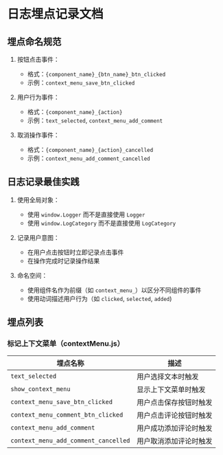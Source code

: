 # 日志埋点记录文档

## 埋点命名规范

1. 按钮点击事件：
   - 格式：`{component_name}_{btn_name}_btn_clicked`
   - 示例：`context_menu_save_btn_clicked`

2. 用户行为事件：
   - 格式：`{component_name}_{action}`
   - 示例：`text_selected`, `context_menu_add_comment`

3. 取消操作事件：
   - 格式：`{component_name}_{action}_cancelled`
   - 示例：`context_menu_add_comment_cancelled`

## 日志记录最佳实践

1. 使用全局对象：
   - 使用 `window.Logger` 而不是直接使用 `Logger`
   - 使用 `window.LogCategory` 而不是直接使用 `LogCategory`

2. 记录用户意图：
   - 在用户点击按钮时立即记录点击事件
   - 在操作完成时记录操作结果

3. 命名空间：
   - 使用组件名作为前缀（如 `context_menu_`）以区分不同组件的事件
   - 使用动词描述用户行为（如 `clicked`, `selected`, `added`)

## 埋点列表

### 标记上下文菜单（contextMenu.js）

| 埋点名称 | 描述 |
|---------|------|
| `text_selected` | 用户选择文本时触发 |
| `show_context_menu` | 显示上下文菜单时触发 |
| `context_menu_save_btn_clicked` | 用户点击保存按钮时触发 |
| `context_menu_comment_btn_clicked` | 用户点击评论按钮时触发 |
| `context_menu_add_comment` | 用户成功添加评论时触发 |
| `context_menu_add_comment_cancelled` | 用户取消添加评论时触发 |
